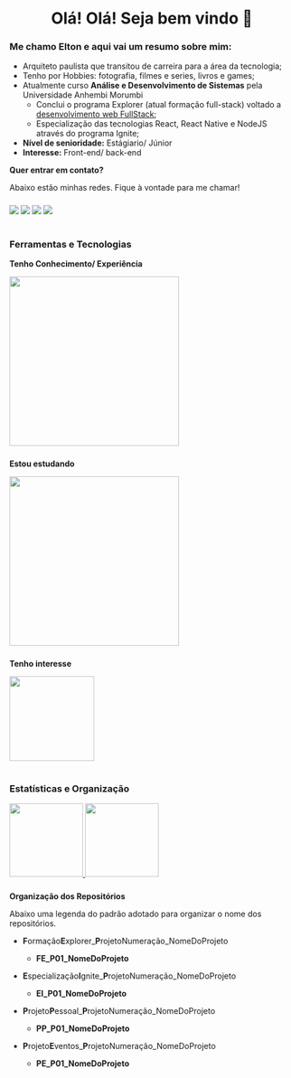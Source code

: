 <h1 align="center"> Olá! Olá! Seja bem vindo 👋</h1>
<h3><strong>Me chamo Elton e aqui vai um resumo sobre mim: </strong></h3>

- Arquiteto paulista que transitou de carreira para a área da tecnologia;
- Tenho por Hobbies: fotografia, filmes e series, livros e games;
- Atualmente curso **Análise e Desenvolvimento de Sistemas** pela Universidade Anhembi Morumbi
  - Conclui o programa Explorer (atual formação full-stack) voltado a [desenvolvimento web FullStack](https://app.rocketseat.com.br/certificates/61de12de-aee0-4b49-8ca6-96274f405a58);
  - Especialização das tecnologias React, React Native e NodeJS através do programa Ignite;
- **Nível de senioridade:** Estágiario/ Júnior
- **Interesse:** Front-end/ back-end

**Quer entrar em contato?**

Abaixo estão minhas redes. Fique à vontade para me chamar!

###

<div>
  <a href="https://www.linkedin.com/in/elton-prado" target="_blank"><img src="https://img.shields.io/badge/-LinkedIn-%230077B5?style=for-the-badge&logo=linkedin&logoColor=white" target="_blank"></a>
  <a href="https://api.whatsapp.com/send/?phone=%2B5511981874061&text&app_absent=0" target="_blank"><img src="https://img.shields.io/badge/WhatsApp-25D366?style=for-the-badge&logo=whatsapp&logoColor=white" target="_blank"></a>
  <a href = "mailto:eltonm.prado@gmail.com"><img src="https://img.shields.io/badge/-Gmail-%23333?style=for-the-badge&logo=gmail&logoColor=white" target="_blank"></a>
  <a href="https://www.instagram.com/tonsprado/" target="_blank"><img src="https://img.shields.io/badge/-Instagram-%23E4405F?style=for-the-badge&logo=instagram&logoColor=white" target="_blank"></a>
</div>

#

<h3><strong>Ferramentas e Tecnologias</strong></h3>

**Tenho Conhecimento/ Experiência**
<div>
  <p align="left">
    <a href="https://skillicons.dev">
      <img heigth="300" width="300" src="https://skillicons.dev/icons?i=vscode,github,git,html,css,js,react,ts,nodejs,sqlite" />
    </a>
  </p>
</div>

###

**Estou estudando**
<div>
  <p align="left">
    <a href="https://skillicons.dev">
      <img heigth="300" width="300" src="https://skillicons.dev/icons?i=figma,js,react,ts,nodejs,mysql,nextjs,vite" />
    </a>
  </p>
</div>

###

**Tenho interesse**
<div>
  <p align="left">
    <a href="https://skillicons.dev">
      <img heigth="150" width="150" src="https://skillicons.dev/icons?i=tailwind,py,cs,java" />
    </a>
  </p>
</div>

#

<h3><strong>Estatísticas e Organização</strong></h3>

<div align="left">
<a href="https://github.com/EltonPrado">
<img 
  height="130em" 
  src="https://github-readme-stats.vercel.app/api/top-langs/?username=EltonPrado&layout=compact&show_icons=true&theme=transparent&include_all_commits=true&count_private=true&title_color=F1EFEF"/>
<img height="130em" src="https://github-readme-stats.vercel.app/api?username=eltonprado&show_icons=true&theme=transparent&title_color=F1EFEF" />
</a>
</div>

###

**Organização dos Repositórios**

Abaixo uma legenda do padrão adotado para organizar o nome dos repositórios.

- **F**ormação**E**xplorer_**P**rojetoNumeração_NomeDoProjeto
  - **FE_P01_NomeDoProjeto**

- **E**specialização**I**gnite_**P**rojetoNumeração_NomeDoProjeto
  - **EI_P01_NomeDoProjeto**

- **P**rojeto**P**essoal_**P**rojetoNumeração_NomeDoProjeto
  - **PP_P01_NomeDoProjeto**

- **P**rojeto**E**ventos_**P**rojetoNumeração_NomeDoProjeto
  - **PE_P01_NomeDoProjeto**
